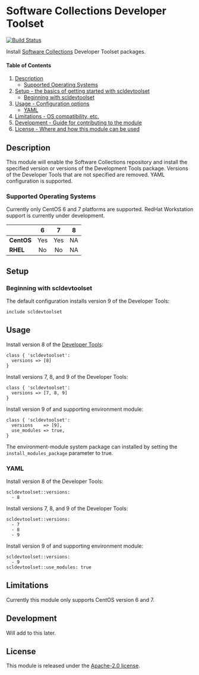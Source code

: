 # Software Collections Developer Toolset

[![Build Status](https://travis-ci.com/jmciver/puppet-scldevtoolset.svg?branch=master)](https://travis-ci.com/jmciver/puppet-scldevtoolset)

Install [Software Collections](https://www.softwarecollections.org/en/) Developer Toolset packages.

#### Table of Contents

1. [Description](#description)
    * [Supported Operating Systems](#supported-operating-systems)
2. [Setup - the basics of getting started with scldevtoolset](#setup)
    * [Beginning with scldevtoolset](#beginning-with-scldevtoolset)
3. [Usage - Configuration options](#usage)
    * [YAML](#yaml)
4. [Limitations - OS compatibility, etc.](#limitations)
5. [Development - Guide for contributing to the module](#development)
6. [License - Where and how this module can be used](#license)

## Description

This module will enable the Software Collections repository and
install the specified version or versions of the Development Tools
package. Versions of the Developer Tools that are not specified are
removed. YAML configuration is supported.

### Supported Operating Systems

Currently only CentOS 6 and 7 platforms are supported. RedHat
Workstation support is currently under development.

|            | **6**  | **7**  | **8**  |
|:---        | :----: | :----: | :----: |
| **CentOS** | Yes    | Yes    | NA     |
| **RHEL**   | No     | No     | NA     |

## Setup

### Beginning with scldevtoolset

The default configuration installs version 9 of the Developer Tools:
```
include scldevtoolset
```

## Usage

Install version 8 of the [Developer Tools](https://www.softwarecollections.org/en/scls/rhscl/devtoolset-8):
```
class { 'scldevtoolset':
  versions => [8]
}
```

Install versions 7, 8, and 9 of the Developer Tools:
```
class { 'scldevtoolset':
  versions => [7, 8, 9]
}
```

Install version 9 of and supporting environment module:
```
class { 'scldevtoolset':
  versions    => [9],
  use_modules => true,
}
```

The environment-module system package can installed by setting the
`install_modules_package` parameter to true.

### YAML

Install version 8 of the Developer Tools:
```
scldevtoolset::versions:
  - 8
```

Install versions 7, 8, and 9 of the Developer Tools:
```
scldevtoolset::versions:
  - 7
  - 8
  - 9
```

Install version 9 of and supporting environment module:
```
scldevtoolset::versions:
  - 9
scldevtoolset::use_modules: true
```

## Limitations

Currently this module only supports CentOS version 6 and 7.

## Development

Will add to this later.

## License

This module is released under the [Apache-2.0 license](https://www.apache.org/licenses/LICENSE-2.0.html).
